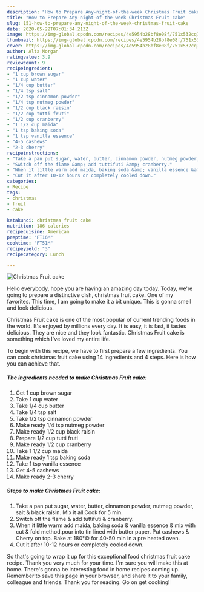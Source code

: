 ```yaml
---
description: "How to Prepare Any-night-of-the-week Christmas Fruit cake"
title: "How to Prepare Any-night-of-the-week Christmas Fruit cake"
slug: 151-how-to-prepare-any-night-of-the-week-christmas-fruit-cake
date: 2020-05-22T07:01:34.213Z
image: https://img-global.cpcdn.com/recipes/4e5954b28bf8e08f/751x532cq70/christmas-fruit-cake-recipe-main-photo.jpg
thumbnail: https://img-global.cpcdn.com/recipes/4e5954b28bf8e08f/751x532cq70/christmas-fruit-cake-recipe-main-photo.jpg
cover: https://img-global.cpcdn.com/recipes/4e5954b28bf8e08f/751x532cq70/christmas-fruit-cake-recipe-main-photo.jpg
author: Alta Morgan
ratingvalue: 3.9
reviewcount: 9
recipeingredient:
- "1 cup brown sugar"
- "1 cup water"
- "1/4 cup butter"
- "1/4 tsp salt"
- "1/2 tsp cinnamon powder"
- "1/4 tsp nutmeg powder"
- "1/2 cup black raisin"
- "1/2 cup tutti fruti"
- "1/2 cup cranberry"
- "1 1/2 cup maida"
- "1 tsp baking soda"
- "1 tsp vanilla essence"
- "4-5 cashews"
- "2-3 cherry"
recipeinstructions:
- "Take a pan put sugar, water, butter, cinnamon powder, nutmeg powder, salt &amp; black raisin. Mix it all.Cook for 5 min."
- "Switch off the flame &amp; add tuttifuti &amp; cranberry."
- "When it little warm add maida, baking soda &amp; vanilla essence &amp; mix with cut &amp; fold method.pour into tin lined with butter paper. Put cashews &amp; Cherry on top. Bake at 180°© for 40-50 min in a pre heated oven."
- "Cut it after 10-12 hours or completely cooled down."
categories:
- Recipe
tags:
- christmas
- fruit
- cake

katakunci: christmas fruit cake 
nutrition: 186 calories
recipecuisine: American
preptime: "PT16M"
cooktime: "PT51M"
recipeyield: "3"
recipecategory: Lunch

---
```



![Christmas Fruit cake](https://img-global.cpcdn.com/recipes/4e5954b28bf8e08f/751x532cq70/christmas-fruit-cake-recipe-main-photo.jpg)

Hello everybody, hope you are having an amazing day today. Today, we're going to prepare a distinctive dish, christmas fruit cake. One of my favorites. This time, I am going to make it a bit unique. This is gonna smell and look delicious.

Christmas Fruit cake is one of the most popular of current trending foods in the world. It's enjoyed by millions every day. It is easy, it is fast, it tastes delicious. They are nice and they look fantastic. Christmas Fruit cake is something which I've loved my entire life.




To begin with this recipe, we have to first prepare a few ingredients. You can cook christmas fruit cake using 14 ingredients and 4 steps. Here is how you can achieve that.

<!--inarticleads1-->

##### The ingredients needed to make Christmas Fruit cake:

1. Get 1 cup brown sugar
1. Take 1 cup water
1. Take 1/4 cup butter
1. Take 1/4 tsp salt
1. Take 1/2 tsp cinnamon powder
1. Make ready 1/4 tsp nutmeg powder
1. Make ready 1/2 cup black raisin
1. Prepare 1/2 cup tutti fruti
1. Make ready 1/2 cup cranberry
1. Take 1 1/2 cup maida
1. Make ready 1 tsp baking soda
1. Take 1 tsp vanilla essence
1. Get 4-5 cashews
1. Make ready 2-3 cherry




<!--inarticleads2-->

##### Steps to make Christmas Fruit cake:

1. Take a pan put sugar, water, butter, cinnamon powder, nutmeg powder, salt &amp; black raisin. Mix it all.Cook for 5 min.
1. Switch off the flame &amp; add tuttifuti &amp; cranberry.
1. When it little warm add maida, baking soda &amp; vanilla essence &amp; mix with cut &amp; fold method.pour into tin lined with butter paper. Put cashews &amp; Cherry on top. Bake at 180°© for 40-50 min in a pre heated oven.
1. Cut it after 10-12 hours or completely cooled down.




So that's going to wrap it up for this exceptional food christmas fruit cake recipe. Thank you very much for your time. I'm sure you will make this at home. There's gonna be interesting food in home recipes coming up. Remember to save this page in your browser, and share it to your family, colleague and friends. Thank you for reading. Go on get cooking!
